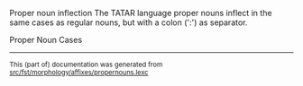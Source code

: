 Proper noun inflection
The TATAR language proper nouns inflect in the same cases as regular
nouns, but with a colon (':') as separator.

Proper Noun Cases

* * *

<small>This (part of) documentation was generated from [src/fst/morphology/affixes/propernouns.lexc](https://github.com/giellalt/lang-tat/blob/main/src/fst/morphology/affixes/propernouns.lexc)</small>
